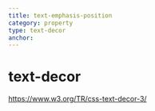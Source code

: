 ```yaml
---
title: text-emphasis-position
category: property
type: text-decor
anchor:
---
```


# text-decor

<https://www.w3.org/TR/css-text-decor-3/>
